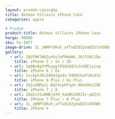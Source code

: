 ```yaml
---
layout: produk-casinghp
title: Batman Villains iPhone Case
categories: apple

# Produk
product-title: Batman Villains iPhone Case
harga: 90000
sku: hn-1077
image-drive: 1L_zWMPl0Rvh_afTvQC0ZyUaDZSlUVDB6
gallery:
  - url: 1bUfHKlWb2y4nuJoP6HwWs_J6JfVAc1Dw
    title: iPhone 5 / 5s / SE
  - url: 1p8Bu9gVYMxygglPGdzb0JuJv2OEjajsg
    title: iPhone 6 / 6s
  - url: 1sckphJ8iS904Jg2dv-h9D0CkoFl6ndtU
    title: iPhone 6 Plus / 6s Plus
  - url: 1Uju2WMy2j-Bql4cpHfspU-0bGdXUiIOK
    title: iPhone 7 / 8
  - url: 1Dq2zn5xBNBj47H_XamNkJQ9JIv-pAIch
    title: iPhone 7 Plus / 8 Plus
  - url: 1L_zWMPl0Rvh_afTvQC0ZyUaDZSlUVDB6
    title: iPhone X
---
```

